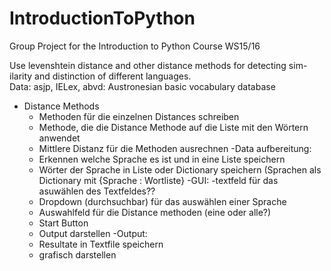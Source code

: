 # IntroductionToPython
Group Project for the Introduction to Python Course WS15/16


Use levenshtein distance and other distance methods for detecting sim-
ilarity and distinction of different languages.  
Data: asjp, IELex, abvd: Austronesian basic vocabulary database

- Distance Methods
	- Methoden für die einzelnen Distances schreiben
	- Methode, die die Distance Methode auf die Liste mit den Wörtern anwendet
	- Mittlere Distanz für die Methoden ausrechnen
-Data aufbereitung:
	- Erkennen welche Sprache es ist und in eine Liste speichern
	- Wörter der Sprache in Liste oder Dictionary speichern (Sprachen als Dictionary mit {Sprache : Wortliste}
-GUI:
	-textfeld für das asuwählen des Textfeldes??
	- Dropdown (durchsuchbar) für das auswählen einer Sprache
	- Auswahlfeld für die Distance methoden (eine oder alle?)
	- Start Button
	- Output darstellen
-Output:
	- Resultate in Textfile speichern
	- grafisch darstellen